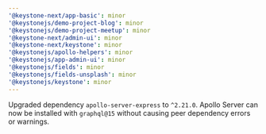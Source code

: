 ```yaml
---
'@keystone-next/app-basic': minor
'@keystonejs/demo-project-blog': minor
'@keystonejs/demo-project-meetup': minor
'@keystone-next/admin-ui': minor
'@keystone-next/keystone': minor
'@keystonejs/apollo-helpers': minor
'@keystonejs/app-admin-ui': minor
'@keystonejs/fields': minor
'@keystonejs/fields-unsplash': minor
'@keystonejs/keystone': minor
---
```


Upgraded dependency `apollo-server-express` to `^2.21.0`. Apollo Server can now be installed with `graphql@15` without causing peer dependency errors or warnings.
